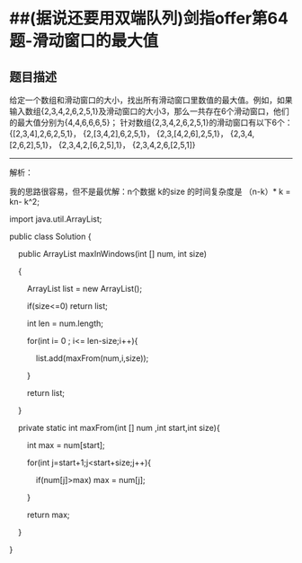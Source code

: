 # ##(据说还要用双端队列)剑指offer第64题-滑动窗口的最大值

## 题目描述

给定一个数组和滑动窗口的大小，找出所有滑动窗口里数值的最大值。例如，如果输入数组{2,3,4,2,6,2,5,1}及滑动窗口的大小3，那么一共存在6个滑动窗口，他们的最大值分别为{4,4,6,6,6,5}； 针对数组{2,3,4,2,6,2,5,1}的滑动窗口有以下6个： {[2,3,4],2,6,2,5,1}， {2,[3,4,2],6,2,5,1}， {2,3,[4,2,6],2,5,1}， {2,3,4,[2,6,2],5,1}， {2,3,4,2,[6,2,5],1}， {2,3,4,2,6,[2,5,1]}

---

解析：

我的思路很容易，但不是最优解：n个数据 k的size 的时间复杂度是 （n-k）* k = kn- k^2;

import java.util.ArrayList;

public class Solution {

    public ArrayList<Integer> maxInWindows(int [] num, int size)

    {

        ArrayList list = new ArrayList<Integer>();

        if(size<=0) return list;

        int len = num.length;

        for(int i= 0 ; i<= len-size;i++){

            list.add(maxFrom(num,i,size));

        }

        return list;

    }

    private static int maxFrom(int [] num ,int start,int size){

        int max = num[start];

        for(int j=start+1;j<start+size;j++){

            if(num[j]>max) max = num[j];

        }

        return max;

    }

}
